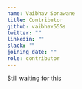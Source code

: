 ```yaml
---
name: Vaibhav Sonawane
title: Contributor
github: vaibhav555s
twitter: ""
linkedin: ""
slack: ""
joining_date: ""
role: contributor
---
```


Still waiting for this
